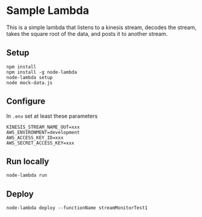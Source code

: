 # Sample Lambda

This is a simple lambda that listens to a kinesis stream, decodes the stream, takes the square root of the data, and posts it to another stream.

## Setup

```
npm install
npm install -g node-lambda
node-lambda setup
node mock-data.js
```

## Configure

In `.env` set at least these parameters

```
KINESIS_STREAM_NAME_OUT=xxx
AWS_ENVIRONMENT=development
AWS_ACCESS_KEY_ID=xxx
AWS_SECRET_ACCESS_KEY=xxx
```

## Run locally

```
node-lambda run
```

## Deploy

```
node-lambda deploy --functionName streamMonitorTest1
```
